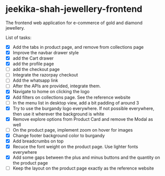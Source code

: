 # jeekika-shah-jewellery-frontend
The frontend web application for e-commerce of gold and diamond jewellery.


List of tasks:

- [x] Add the tabs in product page, and remove from collections page
- [x] Improve the navbar drawer style
- [x] add the Cart drawer
- [x] add the profile page
- [ ] add the checkout page
- [ ] Integrate the razorpay checkout
- [ ] Add the whatsapp link
- [ ] After the APIs are provided, integrate them.
- [x] Navigate to home on clicking the logo
- [x] Add filters on collections page. See the reference website
- [ ] In the menu list in desktop view, add a bit padding of around 3
- [x] Try to use the burgandy logo everywhere. If not possible everywhere, then use it wherever the background is white
- [x] Remove explore options from Product Card and remove the Modal as well
- [ ] On the product page, implement zoom on hover for images
- [x] Change footer background color to burgandy
- [x] Add breadcrumbs on top
- [x] Recuce the font weight on the product page. Use lighter fonts everywhere
- [x] Add some gaps between the plus and minus buttons and the quantity on the product page
- [ ] Keep the layout on the product page exactly as the reference website
